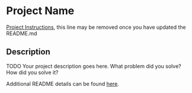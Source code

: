 # Project Name

[Project Instructions](./INSTRUCTIONS.md), this line may be removed once you have updated the README.md

## Description

TODO
Your project description goes here. What problem did you solve? How did you solve it?

Additional README details can be found [here](https://github.com/PrimeAcademy/readme-template/blob/master/README.md).
